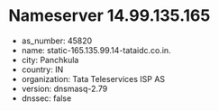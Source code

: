 # Nameserver 14.99.135.165

* as_number: 45820
* name: static-165.135.99.14-tataidc.co.in.
* city: Panchkula
* country: IN
* organization: Tata Teleservices ISP AS
* version: dnsmasq-2.79
* dnssec: false

